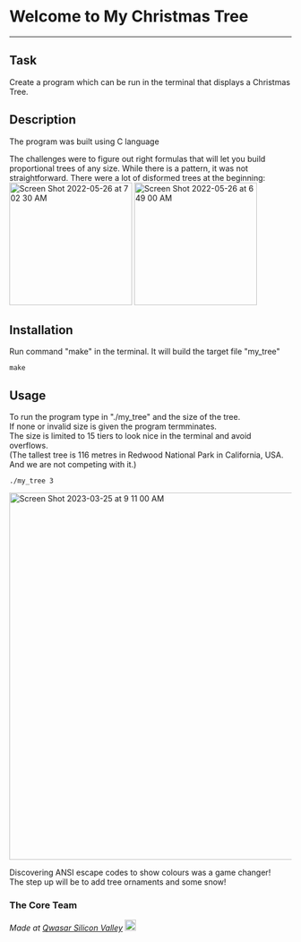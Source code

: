 # Welcome to My Christmas Tree
***

## Task
Create a program which can be run in the terminal that displays a Christmas Tree.

## Description
The program was built using C language

The challenges were to figure out right formulas that will let you build proportional trees of any size. While there is a pattern, it was not straightforward. There were a lot of disformed trees at the beginning:  
<img width="219" alt="Screen Shot 2022-05-26 at 7 02 30 AM" src="https://user-images.githubusercontent.com/84927906/227718259-938d69da-0be9-468e-a8ac-b5d4bba1178e.png">  <img width="219" alt="Screen Shot 2022-05-26 at 6 49 00 AM" src="https://user-images.githubusercontent.com/84927906/227718030-14cdd11c-c464-46cd-b280-3b9afddff23f.png">


## Installation
Run command "make" in the terminal. It will build the target file "my_tree"
```
make
```

## Usage
To run the program type in "./my_tree" and the size of the tree.  
If none or invalid size is given the program termminates.  
The size is limited to 15 tiers to look nice in the terminal and avoid overflows.  
(The tallest tree is 116 metres in Redwood National Park in California, USA. And we are not competing with it.) 

``` 
./my_tree 3
 ```               
<img width="656" alt="Screen Shot 2023-03-25 at 9 11 00 AM" src="https://user-images.githubusercontent.com/84927906/227719245-1b866b9e-94aa-43e4-9c6a-ed545e24db50.png">

Discovering ANSI escape codes to show colours was a game changer!  
The step up will be to add tree ornaments and some snow!

### The Core Team


<span><i>Made at <a href='https://qwasar.io'>Qwasar Silicon Valley</a></i></span>
<span><img alt='Qwasar Silicon Valley Logo' src='https://storage.googleapis.com/qwasar-public/qwasar-logo_50x50.png' width='20px'></span>
